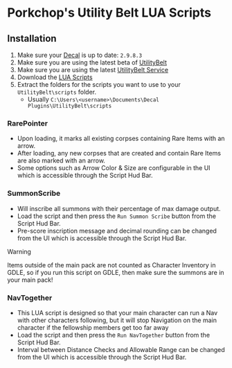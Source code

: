 # Porkchop's Utility Belt LUA Scripts

## Installation

1. Make sure your [Decal](https://www.decaldev.com) is up to date: `2.9.8.3`
2. Make sure you are using the latest beta of [UtilityBelt](https://gitlab.com/utilitybelt/utilitybelt.gitlab.io/-/packages/)
3. Make sure you are using the latest [UtilityBelt Service](https://gitlab.com/utilitybelt/utilitybelt.service/-/releases)
4. Download the [LUA Scripts](https://github.com/mudzereli/UB-LUA-Scripts/archive/refs/heads/main.zip)
5. Extract the folders for the scripts you want to use to your `UtilityBelt\scripts` folder.
    - Usually `C:\Users\<username>\Documents\Decal Plugins\UtilityBelt\scripts`

### RarePointer 
- Upon loading, it marks all existing corpses containing Rare Items with an arrow.
- After loading, any new corpses that are created and contain Rare Items are also marked with an arrow.
- Some options such as Arrow Color & Size are configurable in the UI which is accessible through the Script Hud Bar.

### SummonScribe
- Will inscribe all summons with their percentage of max damage output.
- Load the script and then press the `Run Summon Scribe` button from the Script Hud Bar.
- Pre-score inscription message and decimal rounding can be changed from the UI which is accessible through the Script Hud Bar.
>[!WARNING]
> Items outside of the main pack are not counted as Character Inventory in GDLE, so if you run this script on GDLE, then make sure the summons are in your main pack!

### NavTogether
- This LUA script is designed so that your main character can run a Nav with other characters following, but it will stop Navigation on the main character if the fellowship members get too far away
- Load the script and then press the `Run NavTogether` button from the Script Hud Bar.
- Interval between Distance Checks and Allowable Range can be changed from the UI which is accessible through the Script Hud Bar.